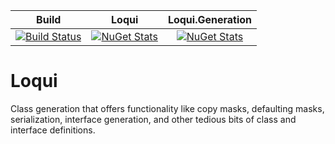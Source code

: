 Build | Loqui | Loqui.Generation |
-------- | :------------: | :-------------: |
[![Build Status](https://dev.azure.com/leviathan1753/Mutagen/_apis/build/status/Noggog.Loqui?branchName=master)](https://dev.azure.com/leviathan1753/Mutagen/_build/latest?definitionId=4&branchName=master) | [![NuGet Stats](https://img.shields.io/nuget/v/Loqui.svg)](https://www.nuget.org/packages/Loqui) | [![NuGet Stats](https://img.shields.io/nuget/v/Loqui.Generation.svg)](https://www.nuget.org/packages/Loqui.Generation)

# Loqui
Class generation that offers functionality like copy masks, defaulting masks, serialization, interface generation, and other tedious bits of class and interface definitions.
